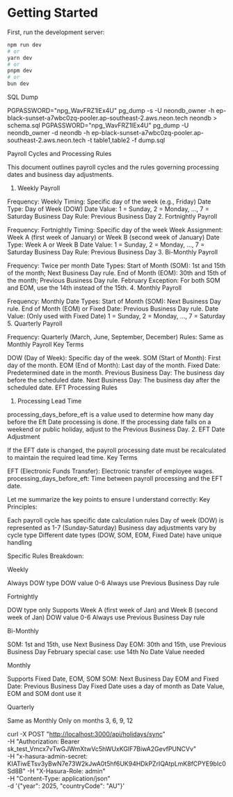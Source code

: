# Getting Started

First, run the development server:

```bash
npm run dev
# or
yarn dev
# or
pnpm dev
# or
bun dev
```

SQL Dump

PGPASSWORD="npg_WavFRZ1lEx4U" pg_dump -s -U neondb_owner -h ep-black-sunset-a7wbc0zq-pooler.ap-southeast-2.aws.neon.tech neondb > schema.sql
PGPASSWORD="npg_WavFRZ1lEx4U" pg_dump -U neondb_owner -d neondb -h ep-black-sunset-a7wbc0zq-pooler.ap-southeast-2.aws.neon.tech -t table1,table2 -f dump.sql

Payroll Cycles and Processing Rules

This document outlines payroll cycles and the rules governing processing dates and business day adjustments.

1. Weekly Payroll

Frequency: Weekly
Timing: Specific day of the week (e.g., Friday)
Date Type: Day of Week (DOW)
Date Value: 1 = Sunday, 2 = Monday, ..., 7 = Saturday
Business Day Rule: Previous Business Day
2. Fortnightly Payroll

Frequency: Fortnightly
Timing: Specific day of the week
Week Assignment: Week A (first week of January) or Week B (second week of January)
Date Type: Week A or Week B
Date Value: 1 = Sunday, 2 = Monday, ..., 7 = Saturday
Business Day Rule: Previous Business Day
3. Bi-Monthly Payroll

Frequency: Twice per month
Date Types:
Start of Month (SOM): 1st and 15th of the month; Next Business Day rule.
End of Month (EOM): 30th and 15th of the month; Previous Business Day rule.
February Exception: For both SOM and EOM, use the 14th instead of the 15th.
4. Monthly Payroll

Frequency: Monthly
Date Types:
Start of Month (SOM): Next Business Day rule.
End of Month (EOM) or Fixed Date: Previous Business Day rule.
Date Value: (Only used with Fixed Date) 1 = Sunday, 2 = Monday, ..., 7 = Saturday
5. Quarterly Payroll

Frequency: Quarterly (March, June, September, December)
Rules: Same as Monthly Payroll
Key Terms

DOW (Day of Week): Specific day of the week.
SOM (Start of Month): First day of the month.
EOM (End of Month): Last day of the month.
Fixed Date: Predetermined date in the month.
Previous Business Day: The business day before the scheduled date.
Next Business Day: The business day after the scheduled date.
EFT Processing Rules

1. Processing Lead Time

processing_days_before_eft is a value used to determine how many day before the Eft Date processing is done.
If the processing date falls on a weekend or public holiday, adjust to the Previous Business Day.
2. EFT Date Adjustment

If the EFT date is changed, the payroll processing date must be recalculated to maintain the required lead time.
Key Terms

EFT (Electronic Funds Transfer): Electronic transfer of employee wages.
processing_days_before_eft: Time between payroll processing and the EFT date.

Let me summarize the key points to ensure I understand correctly:
Key Principles:

Each payroll cycle has specific date calculation rules
Day of week (DOW) is represented as 1-7 (Sunday-Saturday)
Business day adjustments vary by cycle type
Different date types (DOW, SOM, EOM, Fixed Date) have unique handling

Specific Rules Breakdown:

Weekly

Always DOW type
DOW value 0-6
Always use Previous Business Day rule

Fortnightly

DOW type only
Supports Week A (first week of Jan) and Week B (second week of Jan)
DOW value 0-6
Always use Previous Business Day rule

Bi-Monthly

SOM: 1st and 15th, use Next Business Day
EOM: 30th and 15th, use Previous Business Day
February special case: use 14th
No Date Value needed

Monthly

Supports Fixed Date, EOM, SOM
SOM: Next Business Day
EOM and Fixed Date: Previous Business Day
Fixed Date uses a day of month as Date Value, EOM and SOM dont use it

Quarterly

Same as Monthly
Only on months 3, 6, 9, 12

curl -X POST "<http://localhost:3000/api/holidays/sync>" \
     -H "Authorization: Bearer sk_test_Vmcx7vTwGJWmXtwVc5hWUxKGIF7BiwA2GevfPUNCVv" \
     -H "x-hasura-admin-secret: KIATiwETsv3yBwN7e73W2kJwA0t5hf6UK94HDkPZrIQAtpLmK8fCPYE9bIc0Sd8B"
     -H "X-Hasura-Role: admin" \
     -H "Content-Type: application/json" \
     -d '{"year": 2025, "countryCode": "AU"}'
